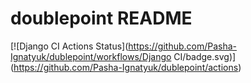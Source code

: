 # doublepoint README

[![Django CI Actions Status](https://github.com/Pasha-Ignatyuk/dublepoint/workflows/Django CI/badge.svg)]  
(https://github.com/Pasha-Ignatyuk/dublepoint/actions)